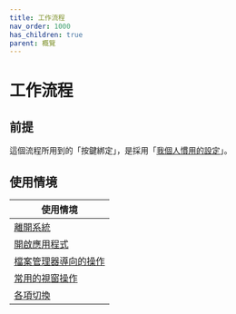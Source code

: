 ```yaml
---
title: 工作流程
nav_order: 1000
has_children: true
parent: 概覽
---
```



# 工作流程




## 前提

這個流程所用到的「按鍵綁定」，是採用「[我個人慣用的設定](https://samwhelp.github.io/note-about-lubuntu-lxqt-with-kwin/read/config/keybind.html)」。




## 使用情境

| 使用情境 |
| ------- |
| [離開系統](workflow/exit) |
| [開啟應用程式](workflow/launch-application) |
| [檔案管理器導向的操作](workflow/file-manager-oriented) |
| [常用的視窗操作](workflow/window-control) |
| [各項切換](workflow/switch) |
